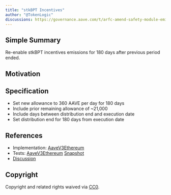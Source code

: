 ```yaml
---
title: "stkBPT Incentives"
author: "@TokenLogic"
discussions: https://governance.aave.com/t/arfc-amend-safety-module-emissions/16640/13
---
```


## Simple Summary

Re-enable stkBPT incentives emissions for 180 days after previous period ended.

## Motivation

## Specification

- Set new allowance to 360 AAVE per day for 180 days
- Include prior remaining allowance of ~21,000
- Include days between distribution end and execution date
- Set distribution end for 180 days from execution date

## References

- Implementation: [AaveV3Ethereum](https://github.com/bgd-labs/aave-proposals-v3/blob/main/src/20250210_AaveV3Ethereum_StkBPTIncentives/AaveV3Ethereum_StkBPTIncentives_20250210.sol)
- Tests: [AaveV3Ethereum](https://github.com/bgd-labs/aave-proposals-v3/blob/main/src/20250210_AaveV3Ethereum_StkBPTIncentives/AaveV3Ethereum_StkBPTIncentives_20250210.t.sol)
  [Snapshot](Direct-to-AIP)
- [Discussion](https://governance.aave.com/t/arfc-amend-safety-module-emissions/16640/13)

## Copyright

Copyright and related rights waived via [CC0](https://creativecommons.org/publicdomain/zero/1.0/).

